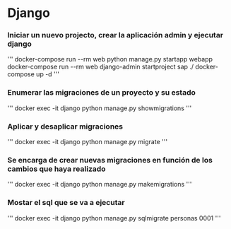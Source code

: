 # Django

### Iniciar un nuevo projecto, crear la aplicación admin y ejecutar django
'''
docker-compose run --rm web python manage.py startapp webapp
docker-compose run --rm web django-admin startproject sap ./
docker-compose up -d
'''

### Enumerar las migraciones de un proyecto y su estado
'''
docker exec -it django python manage.py showmigrations
'''

### Aplicar y desaplicar migraciones
'''
docker exec -it django python manage.py migrate
'''

### Se encarga de crear nuevas migraciones en función de los cambios que haya realizado
'''
docker exec -it django python manage.py makemigrations
'''

### Mostar el sql que se va a ejecutar
'''
docker exec -it django python manage.py sqlmigrate personas 0001
'''